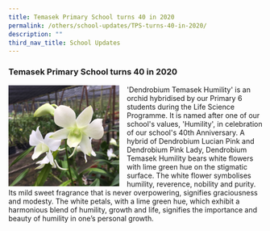 ```yaml
---
title: Temasek Primary School turns 40 in 2020
permalink: /others/school-updates/TPS-turns-40-in-2020/
description: ""
third_nav_title: School Updates
---
```

### Temasek Primary School turns 40 in 2020

<img src="/images/others.png" style="width:220px;height:200px;margin-right:15px;" align = "left"> 'Dendrobium Temasek Humility' is an orchid hybridised by our Primary 6 students during the Life Science Programme. It is named after one of our school's values, 'Humility', in celebration of our school's 40th Anniversary. A hybrid of Dendrobium Lucian Pink and Dendrobium Pink Lady, Dendrobium Temasek Humility bears white flowers with lime green hue on the stigmatic surface. The white flower symbolises humility, reverence, nobility and purity. Its mild sweet fragrance that is never overpowering, signifies graciousness and modesty. The white petals, with a lime green hue, which exhibit a harmonious blend of humility, growth and life, signifies the importance and beauty of humility in one’s personal growth.